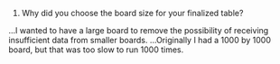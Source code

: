 1. Why did you choose the board size for your finalized table?

...I wanted to have a large board to remove the possibility of receiving insufficient data from smaller boards. 
...Originally I had a 1000 by 1000 board, but that was too slow to run 1000 times.